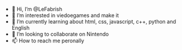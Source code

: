 - 👋 Hi, I’m @LeFabrish
- 👀 I’m interested in viedoegames and make it
- 🌱 I’m currently learning about html, css, javascript, c++, python and English
- 💞️ I’m looking to collaborate on Nintendo
- 📫 How to reach me peronally

<!---
LeFabrish/LeFabrish is a ✨ special ✨ repository because its `README.md` (this file) appears on your GitHub profile.
You can click the Preview link to take a look at your changes.
--->
